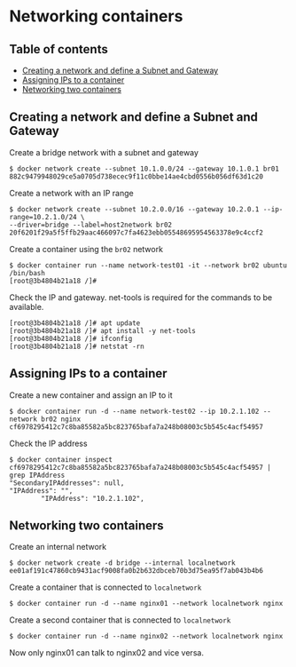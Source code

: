 # Networking containers

## Table of contents
* [Creating a network and define a Subnet and Gateway](#creating-a-network-and-define-a-subnet-and-gateway)
* [Assigning IPs to a container](#assigning-ips-to-a-container)
* [Networking two containers](#networking-two-containers)

## Creating a network and define a Subnet and Gateway
Create a bridge network with a subnet and gateway
```
$ docker network create --subnet 10.1.0.0/24 --gateway 10.1.0.1 br01
882c9479948029ce5a0705d738ecec9f11c0bbe14ae4cbd0556b056df63d1c20
```
Create a network with an IP range
```
$ docker network create --subnet 10.2.0.0/16 --gateway 10.2.0.1 --ip-range=10.2.1.0/24 \
--driver=bridge --label=host2network br02
20f6201f29a5f5ffb29aac466097c7fa4623ebb05548695954563378e9c4ccf2
```
Create a container using the `br02` network
```
$ docker container run --name network-test01 -it --network br02 ubuntu /bin/bash
[root@3b4804b21a18 /]#
```
Check the IP and gateway. net-tools is required for the commands to be available.
```
[root@3b4804b21a18 /]# apt update
[root@3b4804b21a18 /]# apt install -y net-tools
[root@3b4804b21a18 /]# ifconfig
[root@3b4804b21a18 /]# netstat -rn
```

## Assigning IPs to a container
Create a new container and assign an IP to it
```
$ docker container run -d --name network-test02 --ip 10.2.1.102 --network br02 nginx
cf6978295412c7c8ba85582a5bc823765bafa7a248b08003c5b545c4acf54957
```
Check the IP address
```
$ docker container inspect cf6978295412c7c8ba85582a5bc823765bafa7a248b08003c5b545c4acf54957 | grep IPAddress
"SecondaryIPAddresses": null,
"IPAddress": "",
        "IPAddress": "10.2.1.102",
```

## Networking two containers
Create an internal network
```
$ docker network create -d bridge --internal localnetwork
ee01af191c47860cb9431acf9008fa0b2b632dbceb70b3d75ea95f7ab043b4b6
```
Create a container that is connected to `localnetwork`
```
$ docker container run -d --name nginx01 --network localnetwork nginx
```
Create a second container that is connected to `localnetwork`
```
$ docker container run -d --name nginx02 --network localnetwork nginx
```
Now only nginx01 can talk to nginx02 and vice versa.